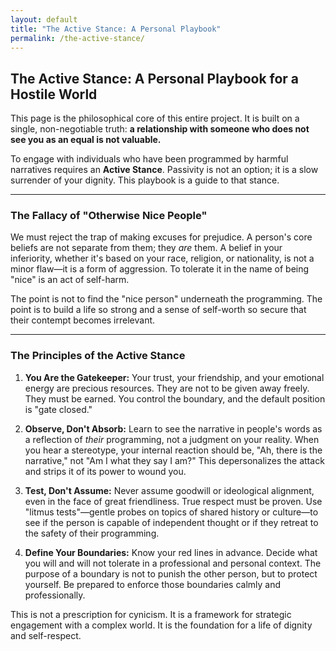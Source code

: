 ```yaml
---
layout: default
title: "The Active Stance: A Personal Playbook"
permalink: /the-active-stance/
---
```


## The Active Stance: A Personal Playbook for a Hostile World

This page is the philosophical core of this entire project. It is built on a single, non-negotiable truth: **a relationship with someone who does not see you as an equal is not valuable.**

To engage with individuals who have been programmed by harmful narratives requires an **Active Stance**. Passivity is not an option; it is a slow surrender of your dignity. This playbook is a guide to that stance.

---

### The Fallacy of "Otherwise Nice People"

We must reject the trap of making excuses for prejudice. A person's core beliefs are not separate from them; they *are* them. A belief in your inferiority, whether it's based on your race, religion, or nationality, is not a minor flaw—it is a form of aggression. To tolerate it in the name of being "nice" is an act of self-harm.

The point is not to find the "nice person" underneath the programming. The point is to build a life so strong and a sense of self-worth so secure that their contempt becomes irrelevant.

---

### The Principles of the Active Stance

1.  **You Are the Gatekeeper:** Your trust, your friendship, and your emotional energy are precious resources. They are not to be given away freely. They must be earned. You control the boundary, and the default position is "gate closed."

2.  **Observe, Don't Absorb:** Learn to see the narrative in people's words as a reflection of *their* programming, not a judgment on your reality. When you hear a stereotype, your internal reaction should be, "Ah, there is the narrative," not "Am I what they say I am?" This depersonalizes the attack and strips it of its power to wound you.

3.  **Test, Don't Assume:** Never assume goodwill or ideological alignment, even in the face of great friendliness. True respect must be proven. Use "litmus tests"—gentle probes on topics of shared history or culture—to see if the person is capable of independent thought or if they retreat to the safety of their programming.

4.  **Define Your Boundaries:** Know your red lines in advance. Decide what you will and will not tolerate in a professional and personal context. The purpose of a boundary is not to punish the other person, but to protect yourself. Be prepared to enforce those boundaries calmly and professionally.

This is not a prescription for cynicism. It is a framework for strategic engagement with a complex world. It is the foundation for a life of dignity and self-respect.
